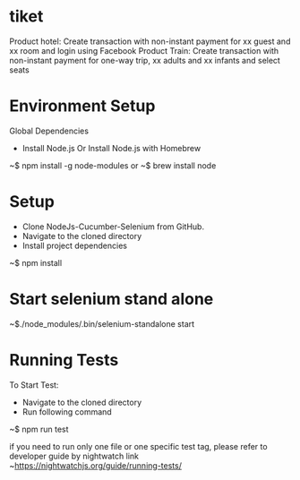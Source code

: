 # tiket
 Product hotel: Create transaction with non-instant payment for xx guest and xx room and login using Facebook
 Product Train: Create transaction with non-instant payment for one-way trip, xx adults and xx infants and select seats
 
# Environment Setup

Global Dependencies
 - Install Node.js Or Install Node.js with Homebrew
  
  ~$ npm install -g node-modules 
  or
  ~$ brew install node
  
  # Setup
 - Clone NodeJs-Cucumber-Selenium from GitHub.
 - Navigate to the cloned directory
 - Install project dependencies
  
  ~$ npm install
  
  # Start selenium stand alone
  ~$./node_modules/.bin/selenium-standalone start
  
  # Running Tests
  To Start Test:
   - Navigate to the cloned directory
   - Run following command
  
  ~$ npm run test
  
  if you need to run only one file or one specific test tag, please refer to developer guide by nightwatch
  link ~https://nightwatchjs.org/guide/running-tests/
  
